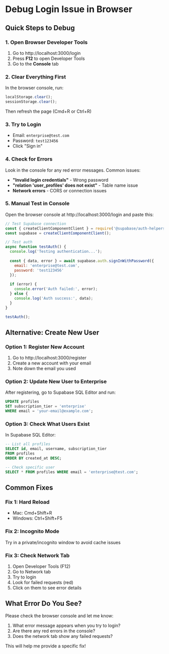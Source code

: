 # Debug Login Issue in Browser

## Quick Steps to Debug

### 1. Open Browser Developer Tools
1. Go to http://localhost:3000/login
2. Press **F12** to open Developer Tools
3. Go to the **Console** tab

### 2. Clear Everything First
In the browser console, run:
```javascript
localStorage.clear();
sessionStorage.clear();
```

Then refresh the page (Cmd+R or Ctrl+R)

### 3. Try to Login
- Email: `enterprise@test.com`
- Password: `test123456`
- Click "Sign in"

### 4. Check for Errors
Look in the console for any red error messages. Common issues:

- **"Invalid login credentials"** - Wrong password
- **"relation 'user_profiles' does not exist"** - Table name issue
- **Network errors** - CORS or connection issues

### 5. Manual Test in Console
Open the browser console at http://localhost:3000/login and paste this:

```javascript
// Test Supabase connection
const { createClientComponentClient } = require('@supabase/auth-helpers-nextjs');
const supabase = createClientComponentClient();

// Test auth
async function testAuth() {
  console.log('Testing authentication...');
  
  const { data, error } = await supabase.auth.signInWithPassword({
    email: 'enterprise@test.com',
    password: 'test123456'
  });
  
  if (error) {
    console.error('Auth failed:', error);
  } else {
    console.log('Auth success:', data);
  }
}

testAuth();
```

## Alternative: Create New User

### Option 1: Register New Account
1. Go to http://localhost:3000/register
2. Create a new account with your email
3. Note down the email you used

### Option 2: Update New User to Enterprise
After registering, go to Supabase SQL Editor and run:
```sql
UPDATE profiles 
SET subscription_tier = 'enterprise' 
WHERE email = 'your-email@example.com';
```

### Option 3: Check What Users Exist
In Supabase SQL Editor:
```sql
-- List all profiles
SELECT id, email, username, subscription_tier 
FROM profiles 
ORDER BY created_at DESC;

-- Check specific user
SELECT * FROM profiles WHERE email = 'enterprise@test.com';
```

## Common Fixes

### Fix 1: Hard Reload
- Mac: Cmd+Shift+R
- Windows: Ctrl+Shift+F5

### Fix 2: Incognito Mode
Try in a private/incognito window to avoid cache issues

### Fix 3: Check Network Tab
1. Open Developer Tools (F12)
2. Go to Network tab
3. Try to login
4. Look for failed requests (red)
5. Click on them to see error details

## What Error Do You See?

Please check the browser console and let me know:
1. What error message appears when you try to login?
2. Are there any red errors in the console?
3. Does the network tab show any failed requests?

This will help me provide a specific fix!